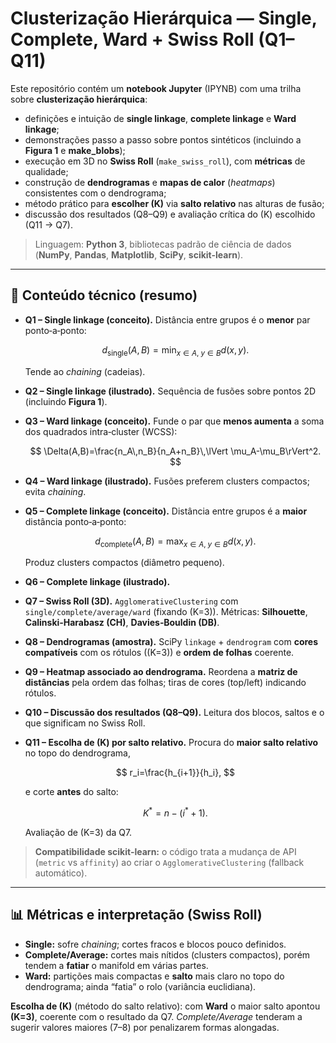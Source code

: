 # Clusterização Hierárquica — Single, Complete, Ward + Swiss Roll (Q1–Q11)

Este repositório contém um **notebook Jupyter** (IPYNB) com uma trilha sobre **clusterização hierárquica**:

- definições e intuição de **single linkage**, **complete linkage** e **Ward linkage**;
- demonstrações passo a passo sobre pontos sintéticos (incluindo a **Figura 1** e **make_blobs**);
- execução em 3D no **Swiss Roll** (`make_swiss_roll`), com **métricas** de qualidade;
- construção de **dendrogramas** e **mapas de calor** (_heatmaps_) consistentes com o dendrograma;
- método prático para **escolher \(K\)** via **salto relativo** nas alturas de fusão;
- discussão dos resultados (Q8–Q9) e avaliação crítica do \(K\) escolhido (Q11 → Q7).

> Linguagem: **Python 3**, bibliotecas padrão de ciência de dados (**NumPy**, **Pandas**, **Matplotlib**, **SciPy**, **scikit-learn**).

---

## 🧪 Conteúdo técnico (resumo)

- **Q1 – Single linkage (conceito).** Distância entre grupos é o **menor** par ponto‑a‑ponto:

  $$
  d_{\text{single}}(A,B)=\min_{x\in A,\; y\in B} d(x,y).
  $$

  Tende ao _chaining_ (cadeias).

- **Q2 – Single linkage (ilustrado).** Sequência de fusões sobre pontos 2D (incluindo **Figura 1**).

- **Q3 – Ward linkage (conceito).** Funde o par que **menos aumenta** a soma dos quadrados intra‑cluster (WCSS):

  $$
  \Delta(A,B)=\frac{n_A\,n_B}{n_A+n_B}\,\lVert \mu_A-\mu_B\rVert^2.
  $$

- **Q4 – Ward linkage (ilustrado).** Fusões preferem clusters compactos; evita _chaining_.

- **Q5 – Complete linkage (conceito).** Distância entre grupos é a **maior** distância ponto‑a‑ponto:

  $$
  d_{\text{complete}}(A,B)=\max_{x\in A,\; y\in B} d(x,y).
  $$

  Produz clusters compactos (diâmetro pequeno).

- **Q6 – Complete linkage (ilustrado).**

- **Q7 – Swiss Roll (3D).** `AgglomerativeClustering` com `single/complete/average/ward` (fixando \(K=3\)). Métricas: **Silhouette**, **Calinski‑Harabasz (CH)**, **Davies‑Bouldin (DB)**.

- **Q8 – Dendrogramas (amostra).** SciPy `linkage` + `dendrogram` com **cores compatíveis** com os rótulos (\(K=3\)) e **ordem de folhas** coerente.

- **Q9 – Heatmap associado ao dendrograma.** Reordena a **matriz de distâncias** pela ordem das folhas; tiras de cores (top/left) indicando rótulos.

- **Q10 – Discussão dos resultados (Q8–Q9).** Leitura dos blocos, saltos e o que significam no Swiss Roll.

- **Q11 – Escolha de \(K\) por salto relativo.** Procura do **maior salto relativo** no topo do dendrograma,

  $$
  r_i=\frac{h_{i+1}}{h_i},
  $$

  e corte **antes** do salto:

  $$
  K^{*}=n-(i^{*}+1).
  $$

  Avaliação de \(K=3\) da Q7.

> **Compatibilidade scikit‑learn:** o código trata a mudança de API (`metric` vs `affinity`) ao criar o `AgglomerativeClustering` (fallback automático).

---

## 📊 Métricas e interpretação (Swiss Roll)

- **Single:** sofre _chaining_; cortes fracos e blocos pouco definidos.
- **Complete/Average:** cortes mais nítidos (clusters compactos), porém tendem a **fatiar** o manifold em várias partes.
- **Ward:** partições mais compactas e **salto** mais claro no topo do dendrograma; ainda “fatia” o rolo (variância euclidiana).

**Escolha de \(K\)** (método do salto relativo): com **Ward** o maior salto apontou **\(K=3\)**, coerente com o resultado da Q7. _Complete/Average_ tenderam a sugerir valores maiores (7–8) por penalizarem formas alongadas.

